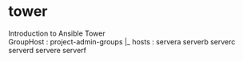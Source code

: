 # tower
Introduction to Ansible Tower  
  GroupHost :  project-admin-groups 
	|_ hosts : servera serverb serverc serverd servere serverf 

